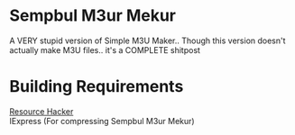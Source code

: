 # Sempbul M3ur Mekur
A VERY stupid version of Simple M3U Maker.. Though this version doesn't actually make M3U files.. it's a COMPLETE shitpost

# Building Requirements

[Resource Hacker](http://angusj.com/resourcehacker/#download)
\
IExpress (For compressing Sempbul M3ur Mekur)
